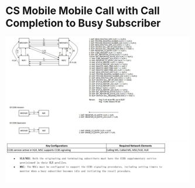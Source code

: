 # CS Mobile Mobile Call with Call Completion to Busy Subscriber

![CS Mobile Mobile Call with Call Completion to Busy Subscriber](Images/CS%20Mobile%20Mobile%20Call%20with%20Call%20Completion%20to%20Busy%20Subscriber.png)
![CS Mobile Mobile Call with Call Completion to Busy Subscriber](Images/CS%20Mobile%20Mobile%20Call%20with%20Call%20Completion%20to%20Busy%20Subscriber%202.png)